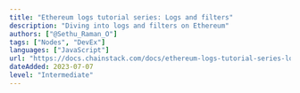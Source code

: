 ```yaml
---
title: "Ethereum logs tutorial series: Logs and filters"
description: "Diving into logs and filters on Ethereum"
authors: ["@Sethu_Raman_O"]
tags: ["Nodes", "DevEx"]
languages: ["JavaScript"]
url: "https://docs.chainstack.com/docs/ethereum-logs-tutorial-series-logs-and-filters"
dateAdded: 2023-07-07
level: "Intermediate"
---
```


